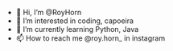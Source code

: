 - 👋 Hi, I’m @RoyHorn
- 👀 I’m interested in coding, capoeira
- 🌱 I’m currently learning Python, Java
- 📫 How to reach me @roy.horn_ in instagram

<!---
RoyHorn/RoyHorn is a ✨ special ✨ repository because its `README.md` (this file) appears on your GitHub profile.
You can click the Preview link to take a look at your changes.
--->
